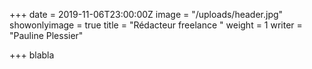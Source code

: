 +++
date = 2019-11-06T23:00:00Z
image = "/uploads/header.jpg"
showonlyimage = true
title = "Rédacteur freelance "
weight = 1
writer = "Pauline Plessier"

+++
blabla